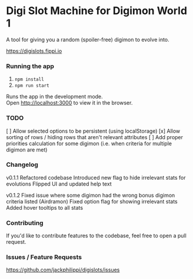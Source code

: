 # Digi Slot Machine for Digimon World 1

A tool for giving you a random (spoiler-free) digimon to evolve into.

https://digislots.fippi.io

### Running the app
1. `npm install`
2. `npm run start`

Runs the app in the development mode.\
Open [http://localhost:3000](http://localhost:3000) to view it in the browser.

### TODO
[ ] Allow selected options to be persistent (using localStorage)
[x] Allow sorting of rows / hiding rows that aren't relevant attributes
[ ] Add proper priorities calculation for some digimon (i.e. when criteria for multiple digimon are met)

### Changelog
v0.1.1
Refactored codebase
Introduced new flag to hide irrelevant stats for evolutions
Flipped UI and updated help text

v0.1.2
Fixed issue where some digimon had the wrong bonus digimon criteria listed (Airdramon)
Fixed option flag for showing irrelevant stats
Added hover tooltips to all stats

### Contributing
If you'd like to contribute features to the codebase, feel free to open a pull request. 

### Issues / Feature Requests
https://github.com/jackphilippi/digislots/issues 
